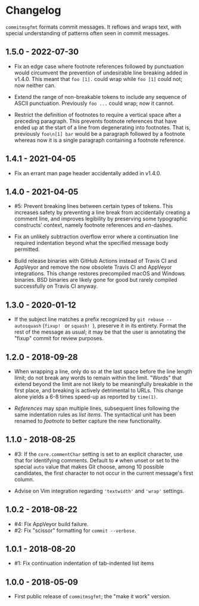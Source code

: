 # Changelog

`commitmsgfmt` formats commit messages. It reflows and wraps text, with special
understanding of patterns often seen in commit messages.

## 1.5.0 - 2022-07-30

- Fix an edge case where footnote references followed by punctuation would
  circumvent the prevention of undesirable line breaking added in v1.4.0. This
  meant that `foo [1].` could wrap while `foo [1]` could not; now neither can.

- Extend the range of non-breakable tokens to include any sequence of ASCII
  punctuation. Previously `foo ...` could wrap; now it cannot.

- Restrict the definition of footnotes to require a vertical space after
  a preceding paragraph. This prevents footnote references that have ended up
  at the start of a line from degenerating into footnotes. That is, previously
  `foo\n[1] bar` would be a paragraph followed by a footnote whereas now it is
  a single paragraph containing a footnote reference.

## 1.4.1 - 2021-04-05

- Fix an errant man page header accidentally added in v1.4.0.

## 1.4.0 - 2021-04-05

- #5: Prevent breaking lines between certain types of tokens. This increases
  safety by preventing a line break from accidentally creating a comment line,
  and improves legibility by preserving some typographic constructs' context,
  namely footnote references and _en_-dashes.

- Fix an unlikely subtraction overflow error where a continuation line required
  indentation beyond what the specified message body permitted.

- Build release binaries with GitHub Actions instead of Travis CI and AppVeyor
  and remove the now obsolete Travis CI and AppVeyor integrations. This change
  restores precompiled macOS and Windows binaries. BSD binaries are likely gone
  for good but rarely compiled successfully on Travis CI anyway.

## 1.3.0 - 2020-01-12

- If the subject line matches a prefix recognized by `git rebase --autosquash`
  (`fixup! ` or `squash! `), preserve it in its entirety. Format the rest of
  the message as usual; it may be that the user is annotating the "fixup"
  commit for review purposes.

## 1.2.0 - 2018-09-28

- When wrapping a line, only do so at the last space before the line length
  limit; do not break any words to remain within the limit. "Words" that extend
  beyond the limit are not likely to be meaningfully breakable in the first
  place, and breaking is actively detrimental to URLs. This change alone yields
  a 6-8 times speed-up as reported by `time(1)`.

- _References_ may span multiple lines, subsequent lines following the same
  indentation rules as _list items_. The syntactical unit has been renamed to
  _footnote_ to better capture the new functionality.

## 1.1.0 - 2018-08-25

- #3: If the `core.commentChar` setting is set to an explicit character, use
  that for identifying comments. Default to `#` when unset or set to the
  special `auto` value that makes Git choose, among 10 possible candidates, the
  first character to not occur in the current message's first column.

- Advise on Vim integration regarding `'textwidth'` and `'wrap'` settings.

## 1.0.2 - 2018-08-22

- #4: Fix AppVeyor build failure.
- #2: Fix "scissor" formatting for `commit --verbose`.

## 1.0.1 - 2018-08-20

- #1: Fix continuation indentation of tab-indented list items

## 1.0.0 - 2018-05-09

- First public release of `commitmsgfmt`; the "make it work" version.
